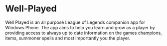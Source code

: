 # Well-Played
Well Played is an all purpose League of Legends companion app for Windows Phone. The app aims to help you learn and grow as a player by providing access to always up to date information on the games champions, items, summoner spells and most importantly you the player. 

